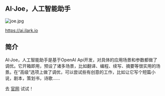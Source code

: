 ## AI·Joe，人工智能助手
![joe.jpg](https://ipfs.ilark.io/ipfs/QmVAqKzMpcKcNCBo4qLiEBfppD8Sy5yNrSRT34xivztZwP)

https://ai.ilark.io

## 简介
AI·Joe，人工智能助手是基于OpenAI Api开发，对具体的应用场景和参数都做了调优。它开箱即用，预设了诸多场景，比如翻译、编程、续写、摘要等很实用的场景。在“高级”选项上做了调优，可以尝试些有创意的工作，比如让它写个短篇小说，剧本，策划书，诗歌……

去 [官网](https://ai.ilark.io/) 试试！



